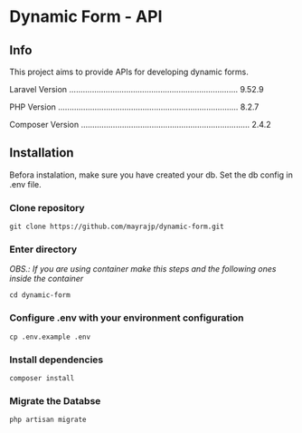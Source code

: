 # Dynamic Form - API

## Info

This project aims to provide APIs for developing dynamic forms.

Laravel Version .......................................................................... 9.52.9

PHP Version ............................................................................... 8.2.7  

Composer Version .......................................................................... 2.4.2 


## Installation

Befora instalation, make sure you have created your db. Set  the db config in .env file.

### Clone repository

`git clone https://github.com/mayrajp/dynamic-form.git`

### Enter directory

*OBS.: If you are using container make this steps and the following ones inside the container*

`cd dynamic-form`

### Configure .env with your environment configuration

`cp .env.example .env`

### Install dependencies

`composer install`

### Migrate the Databse

`php artisan migrate`




